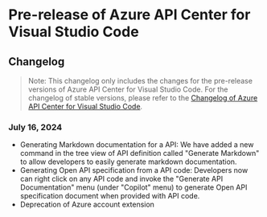 # Pre-release of Azure API Center for Visual Studio Code
## Changelog

> Note: This changelog only includes the changes for the pre-release versions of Azure API Center for Visual Studio Code. For the changelog of stable versions, please refer to the [Changelog of Azure API Center for Visual Studio Code](https://github.com/microsoft/vscode-azureapicenter/blob/main/CHANGELOG.md).

### July 16, 2024

* Generating Markdown documentation for a API: We have added a new command in the tree view of API definition called "Generate Markdown" to allow developers to easily generate markdown documentation.
* Generating Open API specification from a API code: Developers now can right click on any API code and invoke the "Generate API Documentation" menu (under "Copilot" menu) to generate Open API specification document when provided with API code.
* Deprecation of Azure account extension
